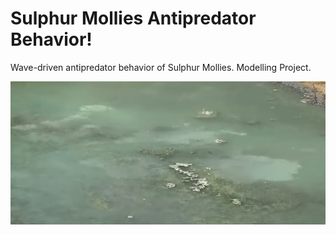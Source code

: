 # Sulphur Mollies Antipredator Behavior!
Wave-driven antipredator behavior of Sulphur Mollies. Modelling Project.

[![Sulphur Mollies displaying its UNIQUE behavior!](sulphur_mollies.jpg)](https://www.youtube.com/watch?v=JME-3_yRs9c)
